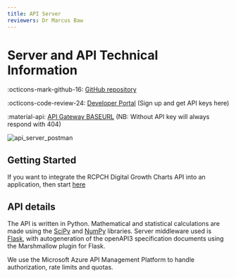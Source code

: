 ```yaml
---
title: API Server
reviewers: Dr Marcus Baw
---
```


# Server and API Technical Information

:octicons-mark-github-16: [GitHub repository](https://github.com/rcpch/digital-growth-charts-server)

:octicons-code-review-24: [Developer Portal](https://dev.rcpch.ac.uk) (Sign up and get API keys here)  

:material-api: [API Gateway BASEURL](https://api.rcpch.ac.uk) (NB: Without API key will always respond with 404)

![api_server_postman](../_assets/_images/api_server_postman.png)

## Getting Started

If you want to integrate the RCPCH Digital Growth Charts API into an application, then start [here](../integrator/getting-started.md)

## API details

The API is written in Python. Mathematical and statistical calculations are made using the [SciPy](https://www.scipy.org/) and [NumPy](https://numpy.org/) libraries. Server middleware used is [Flask](https://flask.palletsprojects.com/en/1.1.x/quickstart/), with autogeneration of the openAPI3 specification documents using the Marshmallow plugin for Flask.

We use the Microsoft Azure API Management Platform to handle authorization, rate limits and quotas.